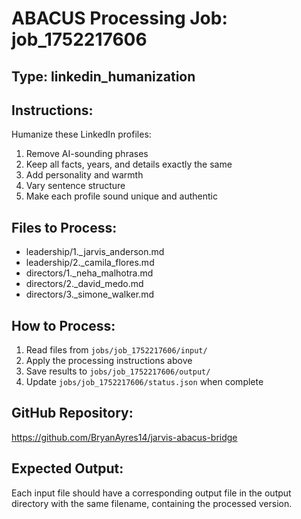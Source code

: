 # ABACUS Processing Job: job_1752217606

## Type: linkedin_humanization

## Instructions:

Humanize these LinkedIn profiles:
1. Remove AI-sounding phrases
2. Keep all facts, years, and details exactly the same
3. Add personality and warmth
4. Vary sentence structure
5. Make each profile sound unique and authentic


## Files to Process:
- leadership/1._jarvis_anderson.md
- leadership/2._camila_flores.md
- directors/1._neha_malhotra.md
- directors/2._david_medo.md
- directors/3._simone_walker.md

## How to Process:
1. Read files from `jobs/job_1752217606/input/`
2. Apply the processing instructions above
3. Save results to `jobs/job_1752217606/output/`
4. Update `jobs/job_1752217606/status.json` when complete

## GitHub Repository:
https://github.com/BryanAyres14/jarvis-abacus-bridge

## Expected Output:
Each input file should have a corresponding output file in the output directory
with the same filename, containing the processed version.

